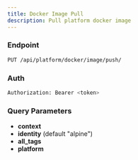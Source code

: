```yaml
---
title: Docker Image Pull
description: Pull platform docker image
---
```


### Endpoint

```bash
PUT /api/platform/docker/image/push/
```

### Auth

```bash
Authorization: Bearer <token>
```

### Query Parameters

- **context**
- **identity** (default "alpine")
- **all_tags**
- **platform**

